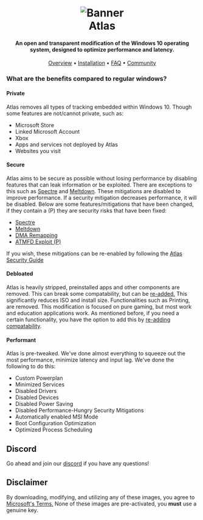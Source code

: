 <h1 align="center">
<img src="https://github.com/Atlas-OS/Atlas/blob/main/img/banner.jpg" alt="Banner"</img>
</a>
  <br>
  Atlas
  <br>
</a>
</h1>
<h4 align="center">An open and transparent modification of the Windows 10 operating system, designed to optimize performance and latency.</h4>

<p align="center">
  <a href="#Private">Overview</a>
  •
  <a href="docs/user-guides/Installing.md">Installation</a>
  •
  <a href="docs/FAQ.md">FAQ</a>
  •
  <a href="#Discord">Community</a>
</p>

### What are the benefits compared to regular windows?

#### **Private**

Atlas removes all types of tracking embedded within Windows 10. Though some features are not/cannot private, such as:

- Microsoft Store
- Linked Microsoft Account
- Xbox
- Apps and services not deployed by Atlas
- Websites you visit

#### **Secure**

Atlas aims to be secure as possible without losing performance by disabling features that can leak information or be exploited. There are exceptions to this such as [Spectre](https://spectreattack.com/spectre.pdf) and [Meltdown](https://meltdownattack.com/meltdown.pdf). These mitigations are disabled to improve performance.
If a security mitigation decreases performance, it will be disabled.
Below are some features/mitigations that have been changed, if they contain a (P) they are security risks that have been fixed:

- [Spectre](https://spectreattack.com/spectre.pdf)
- [Meltdown](https://meltdownattack.com/meltdown.pdf)
- [DMA Remapping](https://docs.microsoft.com/en-us/windows/security/information-protection/kernel-dma-protection-for-thunderbolt)
- [ATMFD Exploit (P)](https://msrc.microsoft.com/update-guide/en-US/vulnerability/CVE-2020-1020)

If you wish, these mitigations can be re-enabled by following the [Atlas Security Guide](docs/user-guides/Security.md)

#### **Debloated**

Atlas is heavily stripped, preinstalled apps and other components are removed. This can break some compatability, but can be [re-added.](https://WIKILINKTOBE.ADDED) This significantly reduces ISO and install size. Functionalities such as Printing, are removed. This modification is focused on pure gaming, but most work and education applications work. As mentioned before, if you need a certain functionality, you have the option to add this by [re-adding compatability](https://WIKILINKTOBE.ADDED).

#### **Performant**

Atlas is pre-tweaked. We've done almost everything to squeeze out the most performance, minimize latency and input lag.
We've done the following to do this:

- Custom Powerplan
- Minimized Services
- Disabled Drivers
- Disabled Devices
- Disabled Power Saving
- Disabled Performance-Hungry Security Mitigations
- Automatically enabled MSI Mode
- Boot Configuration Optimization
- Optimized Process Scheduling

## Discord
Go ahead and join our [discord](https://discord.gg/FdvUEEU864) if you have any questions!

## Disclaimer

By downloading, modifying, and utilizing any of these images, you agree to [Microsoft's Terms.](https://www.microsoft.com/en-us/Useterms/Retail/Windows/10/UseTerms_Retail_Windows_10_English.htm) None of these images are pre-activated, you **must** use a genuine key.
